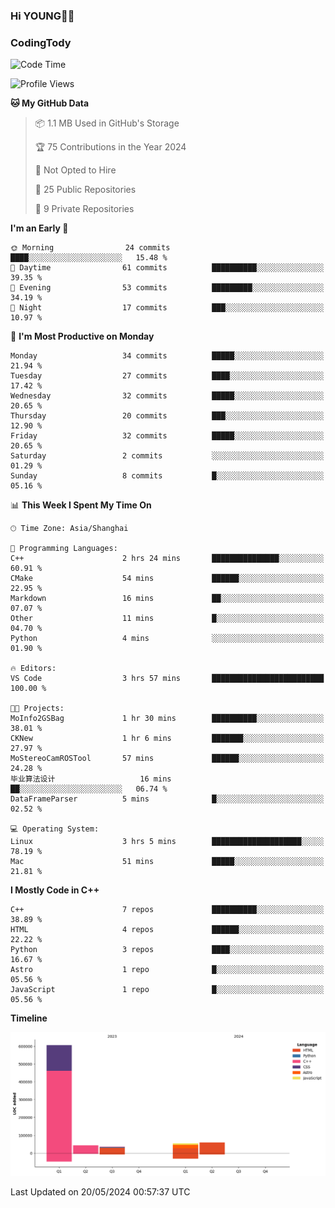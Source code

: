 <!--
**IHKYoung/IHKYoung** is a ✨ _special_ ✨ repository because its `README.md` (this file) appears on your GitHub profile.

Here are some ideas to get you started:

- 🔭 I’m currently working on ...
- 🌱 I’m currently learning ...
- 👯 I’m looking to collaborate on ...
- 🤔 I’m looking for help with ...
- 💬 Ask me about ...
- 📫 How to reach me: ...
- 😄 Pronouns: ...
- ⚡ Fun fact: ...
-->

### Hi YOUNG👋🏻


### CodingTody
<!--START_SECTION:waka-->
![Code Time](http://img.shields.io/badge/Code%20Time-35%20hrs%2030%20mins-blue)

![Profile Views](http://img.shields.io/badge/Profile%20Views-6-blue)

**🐱 My GitHub Data** 

> 📦 1.1 MB Used in GitHub's Storage 
 > 
> 🏆 75 Contributions in the Year 2024
 > 
> 🚫 Not Opted to Hire
 > 
> 📜 25 Public Repositories 
 > 
> 🔑 9 Private Repositories 
 > 
**I'm an Early 🐤** 

```text
🌞 Morning                24 commits          ████░░░░░░░░░░░░░░░░░░░░░   15.48 % 
🌆 Daytime                61 commits          ██████████░░░░░░░░░░░░░░░   39.35 % 
🌃 Evening                53 commits          █████████░░░░░░░░░░░░░░░░   34.19 % 
🌙 Night                  17 commits          ███░░░░░░░░░░░░░░░░░░░░░░   10.97 % 
```
📅 **I'm Most Productive on Monday** 

```text
Monday                   34 commits          █████░░░░░░░░░░░░░░░░░░░░   21.94 % 
Tuesday                  27 commits          ████░░░░░░░░░░░░░░░░░░░░░   17.42 % 
Wednesday                32 commits          █████░░░░░░░░░░░░░░░░░░░░   20.65 % 
Thursday                 20 commits          ███░░░░░░░░░░░░░░░░░░░░░░   12.90 % 
Friday                   32 commits          █████░░░░░░░░░░░░░░░░░░░░   20.65 % 
Saturday                 2 commits           ░░░░░░░░░░░░░░░░░░░░░░░░░   01.29 % 
Sunday                   8 commits           █░░░░░░░░░░░░░░░░░░░░░░░░   05.16 % 
```


📊 **This Week I Spent My Time On** 

```text
🕑︎ Time Zone: Asia/Shanghai

💬 Programming Languages: 
C++                      2 hrs 24 mins       ███████████████░░░░░░░░░░   60.91 % 
CMake                    54 mins             ██████░░░░░░░░░░░░░░░░░░░   22.95 % 
Markdown                 16 mins             ██░░░░░░░░░░░░░░░░░░░░░░░   07.07 % 
Other                    11 mins             █░░░░░░░░░░░░░░░░░░░░░░░░   04.70 % 
Python                   4 mins              ░░░░░░░░░░░░░░░░░░░░░░░░░   01.90 % 

🔥 Editors: 
VS Code                  3 hrs 57 mins       █████████████████████████   100.00 % 

🐱‍💻 Projects: 
MoInfo2GSBag             1 hr 30 mins        ██████████░░░░░░░░░░░░░░░   38.01 % 
CKNew                    1 hr 6 mins         ███████░░░░░░░░░░░░░░░░░░   27.97 % 
MoStereoCamROSTool       57 mins             ██████░░░░░░░░░░░░░░░░░░░   24.28 % 
毕业算法设计                   16 mins             ██░░░░░░░░░░░░░░░░░░░░░░░   06.74 % 
DataFrameParser          5 mins              █░░░░░░░░░░░░░░░░░░░░░░░░   02.52 % 

💻 Operating System: 
Linux                    3 hrs 5 mins        ████████████████████░░░░░   78.19 % 
Mac                      51 mins             █████░░░░░░░░░░░░░░░░░░░░   21.81 % 
```

**I Mostly Code in C++** 

```text
C++                      7 repos             ██████████░░░░░░░░░░░░░░░   38.89 % 
HTML                     4 repos             ██████░░░░░░░░░░░░░░░░░░░   22.22 % 
Python                   3 repos             ████░░░░░░░░░░░░░░░░░░░░░   16.67 % 
Astro                    1 repo              █░░░░░░░░░░░░░░░░░░░░░░░░   05.56 % 
JavaScript               1 repo              █░░░░░░░░░░░░░░░░░░░░░░░░   05.56 % 
```



**Timeline**

![Lines of Code chart](https://raw.githubusercontent.com/IHKYoung/IHKYoung/baseline/assets/bar_graph.png)


 Last Updated on 20/05/2024 00:57:37 UTC
<!--END_SECTION:waka-->
